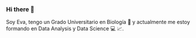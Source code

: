 ### Hi there 👋
Soy Eva, tengo un Grado Universitario en Biología :microscope: y actualmente me estoy formando en Data Analysis y Data Science :computer: :chart_with_upwards_trend:.
<!--
**EvaRD97/EvaRD97** is a ✨ _special_ ✨ repository because its `README.md` (this file) appears on your GitHub profile.

Here are some ideas to get you started:

- 🔭 I’m currently working on ...
- 🌱 I’m currently learning ...
- 👯 I’m looking to collaborate on ...
- 🤔 I’m looking for help with ...
- 💬 Ask me about ...
- 📫 How to reach me: ...
- 😄 Pronouns: ...
- ⚡ Fun fact: ...
-->
